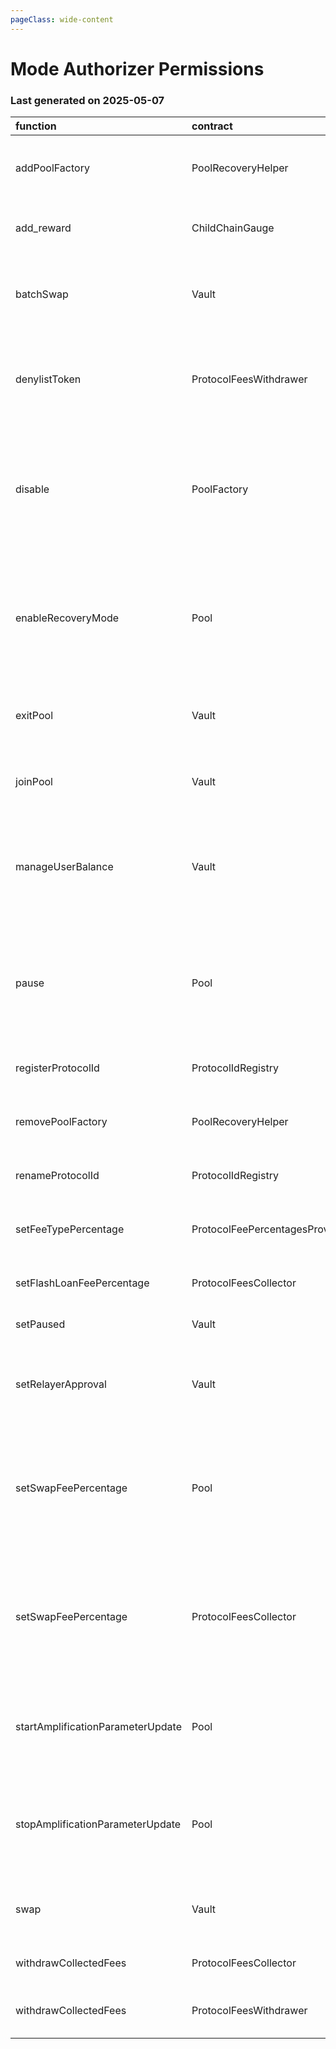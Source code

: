 ```yaml
---
pageClass: wide-content
---
```


# Mode Authorizer Permissions

### Last generated on 2025-05-07

| function                          | contract                       | callerNames                                                                   | callerAddresses                                                                                                                                                                                                                                    | deployments                                                                                                                                                                                                                                                                                                                                                                                             | description                                                                                                                                                                                                                                                      |
|:----------------------------------|:-------------------------------|:------------------------------------------------------------------------------|:---------------------------------------------------------------------------------------------------------------------------------------------------------------------------------------------------------------------------------------------------|:--------------------------------------------------------------------------------------------------------------------------------------------------------------------------------------------------------------------------------------------------------------------------------------------------------------------------------------------------------------------------------------------------------|:-----------------------------------------------------------------------------------------------------------------------------------------------------------------------------------------------------------------------------------------------------------------|
| addPoolFactory                    | PoolRecoveryHelper             | ['multisigs/maxi_omni']                                                       | ['[0x9ff471F9f98F42E5151C7855fD1b5aa906b1AF7e](https://modescan.io//address/0x9ff471F9f98F42E5151C7855fD1b5aa906b1AF7e)']                                                                                                                          | ['[20221123-pool-recovery-helper](https://github.com/balancer/balancer-deployments/blob/master/tasks/20221123-pool-recovery-helper)']                                                                                                                                                                                                                                                                   | Adds a Pool Factory and all pools it created to the [poolRecoveryHelper](https://forum.balancer.fi/t/bip-121-permission-granting-recovery-mode/4045#grant-the-following-roles-to-the-balancer-labs-ops-multisigs-on-each-network-5) for monitoring.              |
| add_reward                        | ChildChainGauge                | ['multisigs/maxi_omni']                                                       | ['[0x9ff471F9f98F42E5151C7855fD1b5aa906b1AF7e](https://modescan.io//address/0x9ff471F9f98F42E5151C7855fD1b5aa906b1AF7e)']                                                                                                                          | ['[20230316-child-chain-gauge-factory-v2](https://github.com/balancer/balancer-deployments/blob/master/tasks/20230316-child-chain-gauge-factory-v2)']                                                                                                                                                                                                                                                   | Enables a reward token for direct incentives on a gauge.                                                                                                                                                                                                         |
| batchSwap                         | Vault                          | ['20231031-batch-relayer-v6/BalancerRelayer']                                 | ['[0xb541765F540447646A9545E0A4800A0Bacf9E13D](https://modescan.io//address/0xb541765F540447646A9545E0A4800A0Bacf9E13D)']                                                                                                                          | ['[20210418-vault](https://github.com/balancer/balancer-deployments/blob/master/tasks/20210418-vault)']                                                                                                                                                                                                                                                                                                 | Allow a relayer to make a multihop trade or source liquidity from multiple pools on a users behalf.  [Relayer permissions notes](https://github.com/BalancerMaxis/multisig-ops/blob/staging/docs/Authorizer/vault_permissions.md).                               |
| denylistToken                     | ProtocolFeesWithdrawer         | ['multisigs/emergency']                                                       | ['[0x66C4b8Ba38a7B57495b7D0581f25784E629516c2](https://modescan.io//address/0x66C4b8Ba38a7B57495b7D0581f25784E629516c2)']                                                                                                                          | ['[20220517-protocol-fee-withdrawer](https://github.com/balancer/balancer-deployments/blob/master/tasks/20220517-protocol-fee-withdrawer)']                                                                                                                                                                                                                                                             | Adds a token to the ProtocolFeeWithdrawer deny list which prevents the withdrawal of that token from the ProtocolFeeCollector.                                                                                                                                   |
| disable                           | PoolFactory                    | ['multisigs/emergency']                                                       | ['[0x66C4b8Ba38a7B57495b7D0581f25784E629516c2](https://modescan.io//address/0x66C4b8Ba38a7B57495b7D0581f25784E629516c2)']                                                                                                                          | ['[20240223-composable-stable-pool-v6](https://github.com/balancer/balancer-deployments/blob/master/tasks/20240223-composable-stable-pool-v6)', '[20230411-managed-pool-v2](https://github.com/balancer/balancer-deployments/blob/master/tasks/20230411-managed-pool-v2)', '[20230320-weighted-pool-v4](https://github.com/balancer/balancer-deployments/blob/master/tasks/20230320-weighted-pool-v4)'] | Disables new creation of pools from a pool factory.                                                                                                                                                                                                              |
| enableRecoveryMode                | Pool                           | ['20221123-pool-recovery-helper/PoolRecoveryHelper', 'multisigs/emergency']   | ['[0x4132f7AcC9dB7A6cF7BE2Dd3A9DC8b30C7E6E6c8](https://modescan.io//address/0x4132f7AcC9dB7A6cF7BE2Dd3A9DC8b30C7E6E6c8)', '[0x66C4b8Ba38a7B57495b7D0581f25784E629516c2](https://modescan.io//address/0x66C4b8Ba38a7B57495b7D0581f25784E629516c2)'] | ['[20240223-composable-stable-pool-v6](https://github.com/balancer/balancer-deployments/blob/master/tasks/20240223-composable-stable-pool-v6)', '[20230411-managed-pool-v2](https://github.com/balancer/balancer-deployments/blob/master/tasks/20230411-managed-pool-v2)', '[20230320-weighted-pool-v4](https://github.com/balancer/balancer-deployments/blob/master/tasks/20230320-weighted-pool-v4)'] | Puts a pool into [Recovery Mode](https://medium.com/@0xSkly/inside-balancer-code-recoverymode-9af34ce5ab72).                                                                                                                                                     |
| exitPool                          | Vault                          | ['20231031-batch-relayer-v6/BalancerRelayer']                                 | ['[0xb541765F540447646A9545E0A4800A0Bacf9E13D](https://modescan.io//address/0xb541765F540447646A9545E0A4800A0Bacf9E13D)']                                                                                                                          | ['[20210418-vault](https://github.com/balancer/balancer-deployments/blob/master/tasks/20210418-vault)']                                                                                                                                                                                                                                                                                                 | Allow a relayer to remove liquidity from a pool on the user's behalf.  [Relayer permissions notes](https://github.com/BalancerMaxis/multisig-ops/blob/staging/docs/Authorizer/vault_permissions.md).                                                             |
| joinPool                          | Vault                          | ['20231031-batch-relayer-v6/BalancerRelayer']                                 | ['[0xb541765F540447646A9545E0A4800A0Bacf9E13D](https://modescan.io//address/0xb541765F540447646A9545E0A4800A0Bacf9E13D)']                                                                                                                          | ['[20210418-vault](https://github.com/balancer/balancer-deployments/blob/master/tasks/20210418-vault)']                                                                                                                                                                                                                                                                                                 | Allow a relayer to add liquidity to a pool on the user's behalf.   [Relayer permissions notes](https://github.com/BalancerMaxis/multisig-ops/blob/staging/docs/Authorizer/vault_permissions.md).                                                                 |
| manageUserBalance                 | Vault                          | ['20231031-batch-relayer-v6/BalancerRelayer']                                 | ['[0xb541765F540447646A9545E0A4800A0Bacf9E13D](https://modescan.io//address/0xb541765F540447646A9545E0A4800A0Bacf9E13D)']                                                                                                                          | ['[20210418-vault](https://github.com/balancer/balancer-deployments/blob/master/tasks/20210418-vault)']                                                                                                                                                                                                                                                                                                 | Utilize existing Vault allowances and internal balances so that a user does not have to re-approve the new relayer for each token. [Relayer permissions notes](https://github.com/BalancerMaxis/multisig-ops/blob/staging/docs/Authorizer/vault_permissions.md). |
| pause                             | Pool                           | ['multisigs/emergency']                                                       | ['[0x66C4b8Ba38a7B57495b7D0581f25784E629516c2](https://modescan.io//address/0x66C4b8Ba38a7B57495b7D0581f25784E629516c2)']                                                                                                                          | ['[20240223-composable-stable-pool-v6](https://github.com/balancer/balancer-deployments/blob/master/tasks/20240223-composable-stable-pool-v6)', '[20230411-managed-pool-v2](https://github.com/balancer/balancer-deployments/blob/master/tasks/20230411-managed-pool-v2)', '[20230320-weighted-pool-v4](https://github.com/balancer/balancer-deployments/blob/master/tasks/20230320-weighted-pool-v4)'] | Stops trading in a pool.  Proportinal withdraws are still possible.                                                                                                                                                                                              |
| registerProtocolId                | ProtocolIdRegistry             | ['multisigs/maxi_omni']                                                       | ['[0x9ff471F9f98F42E5151C7855fD1b5aa906b1AF7e](https://modescan.io//address/0x9ff471F9f98F42E5151C7855fD1b5aa906b1AF7e)']                                                                                                                          | ['[20230223-protocol-id-registry](https://github.com/balancer/balancer-deployments/blob/master/tasks/20230223-protocol-id-registry)']                                                                                                                                                                                                                                                                   | Registers a protocol in the linear pool protocol registry.                                                                                                                                                                                                       |
| removePoolFactory                 | PoolRecoveryHelper             | ['multisigs/maxi_omni']                                                       | ['[0x9ff471F9f98F42E5151C7855fD1b5aa906b1AF7e](https://modescan.io//address/0x9ff471F9f98F42E5151C7855fD1b5aa906b1AF7e)']                                                                                                                          | ['[20221123-pool-recovery-helper](https://github.com/balancer/balancer-deployments/blob/master/tasks/20221123-pool-recovery-helper)']                                                                                                                                                                                                                                                                   | Removes a Pool Factory and all pools it created to the [poolRecoveryHelper](https://forum.balancer.fi/t/bip-121-permission-granting-recovery-mode/4045#grant-the-following-roles-to-the-balancer-labs-ops-multisigs-on-each-network-5) for monitoring.           |
| renameProtocolId                  | ProtocolIdRegistry             | ['multisigs/maxi_omni']                                                       | ['[0x9ff471F9f98F42E5151C7855fD1b5aa906b1AF7e](https://modescan.io//address/0x9ff471F9f98F42E5151C7855fD1b5aa906b1AF7e)']                                                                                                                          | ['[20230223-protocol-id-registry](https://github.com/balancer/balancer-deployments/blob/master/tasks/20230223-protocol-id-registry)']                                                                                                                                                                                                                                                                   | Rename a protocolId in the linear pool protocol registry.                                                                                                                                                                                                        |
| setFeeTypePercentage              | ProtocolFeePercentagesProvider | ['multisigs/dao']                                                             | ['[0x4f22C2784Cbd2B24a172566491Ee73fee1A63c2e](https://modescan.io//address/0x4f22C2784Cbd2B24a172566491Ee73fee1A63c2e)']                                                                                                                          | ['[20220725-protocol-fee-percentages-provider](https://github.com/balancer/balancer-deployments/blob/master/tasks/20220725-protocol-fee-percentages-provider)']                                                                                                                                                                                                                                         | Sets the protocol fee for a particular fee type for this deployment.                                                                                                                                                                                             |
| setFlashLoanFeePercentage         | ProtocolFeesCollector          | ['20220725-protocol-fee-percentages-provider/ProtocolFeePercentagesProvider'] | ['[0x85a80afee867aDf27B50BdB7b76DA70f1E853062](https://modescan.io//address/0x85a80afee867aDf27B50BdB7b76DA70f1E853062)']                                                                                                                          | ['[20210418-vault](https://github.com/balancer/balancer-deployments/blob/master/tasks/20210418-vault)']                                                                                                                                                                                                                                                                                                 | Sets the protocol fee charged on flash loans for this deployment.                                                                                                                                                                                                |
| setPaused                         | Vault                          | ['multisigs/emergency']                                                       | ['[0x66C4b8Ba38a7B57495b7D0581f25784E629516c2](https://modescan.io//address/0x66C4b8Ba38a7B57495b7D0581f25784E629516c2)']                                                                                                                          | ['[20210418-vault](https://github.com/balancer/balancer-deployments/blob/master/tasks/20210418-vault)']                                                                                                                                                                                                                                                                                                 | Stops all trading activity involving the vault.                                                                                                                                                                                                                  |
| setRelayerApproval                | Vault                          | ['20231031-batch-relayer-v6/BalancerRelayer']                                 | ['[0xb541765F540447646A9545E0A4800A0Bacf9E13D](https://modescan.io//address/0xb541765F540447646A9545E0A4800A0Bacf9E13D)']                                                                                                                          | ['[20210418-vault](https://github.com/balancer/balancer-deployments/blob/master/tasks/20210418-vault)']                                                                                                                                                                                                                                                                                                 | Approve the relayer on the user's behalf (user must still provide a signed message). [Relayer permissions notes](https://github.com/BalancerMaxis/multisig-ops/blob/staging/docs/Authorizer/vault_permissions.md).                                               |
| setSwapFeePercentage              | Pool                           | ['multisigs/maxi_omni']                                                       | ['[0x9ff471F9f98F42E5151C7855fD1b5aa906b1AF7e](https://modescan.io//address/0x9ff471F9f98F42E5151C7855fD1b5aa906b1AF7e)']                                                                                                                          | ['[20240223-composable-stable-pool-v6](https://github.com/balancer/balancer-deployments/blob/master/tasks/20240223-composable-stable-pool-v6)', '[20230320-weighted-pool-v4](https://github.com/balancer/balancer-deployments/blob/master/tasks/20230320-weighted-pool-v4)']                                                                                                                            | **Pools:** Authorize change of swap fees for pools that delegate ownership to Balancer Governance: 0xba1ba1... **Deployments**: Sets the protocol fee charged on swaps for this deployment.                                                                      |
| setSwapFeePercentage              | ProtocolFeesCollector          | ['20220725-protocol-fee-percentages-provider/ProtocolFeePercentagesProvider'] | ['[0x85a80afee867aDf27B50BdB7b76DA70f1E853062](https://modescan.io//address/0x85a80afee867aDf27B50BdB7b76DA70f1E853062)']                                                                                                                          | ['[20210418-vault](https://github.com/balancer/balancer-deployments/blob/master/tasks/20210418-vault)']                                                                                                                                                                                                                                                                                                 | **Pools:** Authorize change of swap fees for pools that delegate ownership to Balancer Governance: 0xba1ba1... **Deployments**: Sets the protocol fee charged on swaps for this deployment.                                                                      |
| startAmplificationParameterUpdate | Pool                           | ['multisigs/maxi_omni']                                                       | ['[0x9ff471F9f98F42E5151C7855fD1b5aa906b1AF7e](https://modescan.io//address/0x9ff471F9f98F42E5151C7855fD1b5aa906b1AF7e)']                                                                                                                          | ['[20240223-composable-stable-pool-v6](https://github.com/balancer/balancer-deployments/blob/master/tasks/20240223-composable-stable-pool-v6)']                                                                                                                                                                                                                                                         | Start ramping up or down the A factor of a stableswap pool that delegated ownership to Balancer Governance: 0xba1ba1...                                                                                                                                          |
| stopAmplificationParameterUpdate  | Pool                           | ['multisigs/maxi_omni']                                                       | ['[0x9ff471F9f98F42E5151C7855fD1b5aa906b1AF7e](https://modescan.io//address/0x9ff471F9f98F42E5151C7855fD1b5aa906b1AF7e)']                                                                                                                          | ['[20240223-composable-stable-pool-v6](https://github.com/balancer/balancer-deployments/blob/master/tasks/20240223-composable-stable-pool-v6)']                                                                                                                                                                                                                                                         | Stop A-factor change leaving the A-Factor at its currently set value on a stableswap pool that delegated ownership to Balancer Governance: 0xba1ba1...                                                                                                           |
| swap                              | Vault                          | ['20231031-batch-relayer-v6/BalancerRelayer']                                 | ['[0xb541765F540447646A9545E0A4800A0Bacf9E13D](https://modescan.io//address/0xb541765F540447646A9545E0A4800A0Bacf9E13D)']                                                                                                                          | ['[20210418-vault](https://github.com/balancer/balancer-deployments/blob/master/tasks/20210418-vault)']                                                                                                                                                                                                                                                                                                 | Allow a relayer to trade within a single pool on the user's behalf. [Relayer permissions notes](https://github.com/BalancerMaxis/multisig-ops/blob/staging/docs/Authorizer/vault_permissions.md).                                                                |
| withdrawCollectedFees             | ProtocolFeesCollector          | ['20220517-protocol-fee-withdrawer/ProtocolFeesWithdrawer']                   | ['[0x9Ac3E70dB606659Bf32D4BdFbb687AD193FD1F5B](https://modescan.io//address/0x9Ac3E70dB606659Bf32D4BdFbb687AD193FD1F5B)']                                                                                                                          | ['[20210418-vault](https://github.com/balancer/balancer-deployments/blob/master/tasks/20210418-vault)']                                                                                                                                                                                                                                                                                                 | Allows the withdrawal of collected protocol fees.                                                                                                                                                                                                                |
| withdrawCollectedFees             | ProtocolFeesWithdrawer         | ['multisigs/maxi_omni']                                                       | ['[0x9ff471F9f98F42E5151C7855fD1b5aa906b1AF7e](https://modescan.io//address/0x9ff471F9f98F42E5151C7855fD1b5aa906b1AF7e)']                                                                                                                          | ['[20220517-protocol-fee-withdrawer](https://github.com/balancer/balancer-deployments/blob/master/tasks/20220517-protocol-fee-withdrawer)']                                                                                                                                                                                                                                                             | Allows the withdrawal of collected protocol fees.                                                                                                                                                                                                                |